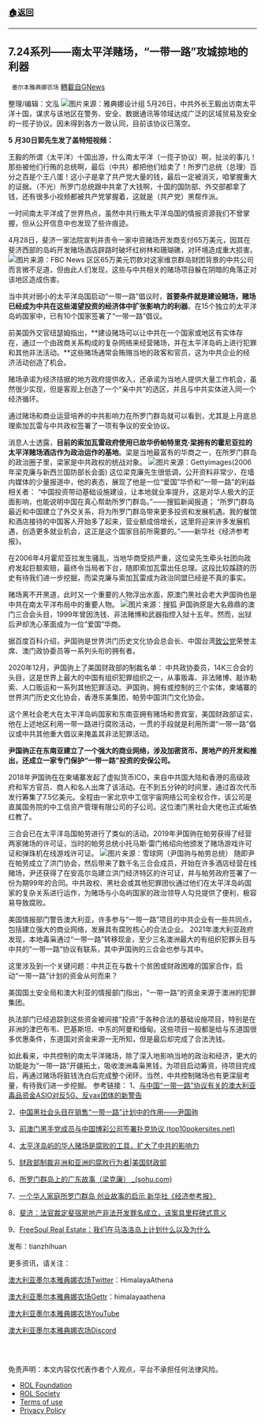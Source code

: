 ###  [:house:返回](README.md)
---


## 7.24系列——南太平洋赌场，“一带一路”攻城掠地的利器
` 墨尔本雅典娜农场` [轉載自GNews](https://gnews.org/zh-hans/2648029/)

整理/编辑：文泓
 ![](https://assets.gnews.org/wp-content/uploads/2022/06/image_1654147517.png)图片来源：雅典娜设计组 
5月26日，中共外长王毅出访南太平洋十国，谋求与该地区在警务、安全、数据通讯等领域达成广泛的区域贸易及安全的一揽子协议。因未得到各方一致认同，目前该协议已落空。
 
**5** **月30日郭先生发了盖特短视频：**
 
王毅的所谓（太平洋）十国出游，什么南太平洋（一揽子协议）啊，扯淡的事儿！那些被他们行贿的总统啊，最后（中共）都把他们给卖了！所罗门总统（总理）百分之百是个王八蛋！这小子是拿了共产党大量的钱，最后一定被消灭，咱掌握重大的证据。（不光）所罗门总统跟中共拿了大钱啊，十国的国防部、外交部都拿了钱，还有很多小视频都被共产党掌握着，这就是（共产党）黑帮作派。
 
一时间南太平洋成了世界热点，虽然中共行贿太平洋岛国的情报资源我们不曾掌握，但从公开信息中也发现了些许痕迹。
 
4月28日，斐济一家法院宣判并责令一家中资赌场开发商支付65万美元，因其在斐济西部的岛屿开发赌场酒店辟路时破坏红树林和珊瑚礁，对环境造成重大损害。
 ![](https://assets.gnews.org/wp-content/uploads/2022/06/image_1654147529.png)图片来源：FBC News 
区区65万美元罚款对这家维京群岛财团背景的中共公司而言微不足道，但由此人们发现，这些与中共相关的赌场项目躲在阴暗的角落正对该地区造成伤害。
 
当中共对弱小的太平洋岛国启动“一带一路”倡议时，**首要条件就是建设赌场，赌场已经成为中共在这些渴望投资的经济体中扩张影响力的利器**。在15个独立的太平洋岛屿国家中，已有10个国家签署了“一带一路”倡议。
 
前美国外交官纽瑟姆指出，**建设赌场可以让中共在一个国家或地区有实体存在，通过一个由政商关系构成的复杂网络来经营赌场，并在太平洋岛屿上进行犯罪和其他非法活动。**这些赌场通常会贿赂当地的政客和官员，这为中共企业的经济活动创造了机会。
 
赌场承诺为经济拮据的地方政府提供收入，还承诺为当地人提供大量工作机会，虽然很少实现，但是客观上创造了一个“亲中共”的选区，并且与中共实体进入同一个经济循环。
 
通过赌场和商业运营培养的中共影响力在所罗门群岛就可以看到，尤其是上月底总理索加瓦雷与中共政权签署了一项有争议的安全协议。
 
消息人士透露，**目前的索加瓦雷政府使用已故华侨帕特里克·梁拥有的霍尼亚拉的太平洋赌场酒店作为政治运作的基地**。梁是当地最富有的华商之一，在所罗门群岛的政治圈子里，梁家是中共政权的统战对象。
 ![](https://assets.gnews.org/wp-content/uploads/2022/06/image_1654147538.png)图片来源：Gettyimages(2006年梁克廉与新西兰国防部长会面) 
这位梁克廉先生很低调，公开资料非常少，在墙内媒体的少量报道中，他的表态，展现了他是一位“爱国”华侨和“一带一路”的利益相关者：
“中国投资带动基础设施建设，让本地就业率提升，这是对华人极大的正面影响，也能说明中国在真心帮助所罗门群岛。”——搜狐新闻报道；
“所罗门群岛最近和中国建立了外交关系，将为所罗门群岛带来更多投资和发展机遇。我的餐馆和酒店接待的中国客人开始多了起来，营业额成倍增长，这里将迎来许多发展机遇，创造更多就业机会，这正是这个国家目前所需要的。”——新华社《经济参考报》。
 
在2006年4月霍尼亚拉发生骚乱，当地华商受损严重，这位梁先生牵头社团向政府发起巨额索赔，最终令当局者下台，随即索加瓦雷出任总理。这段比较蹊跷的历史有待我们进一步挖掘，而梁克廉与索加瓦雷成为政治同盟已经是不真的事实。
 
赌场离不开黑道，此时又一个重要的人物浮出水面，原澳门黑社会老大尹国驹也是中共在南太平洋布局中的重要人物。
 ![](https://assets.gnews.org/wp-content/uploads/2022/06/image_1654147545.png)图片来源：搜狐 
尹国驹原是大名鼎鼎的澳门三合会头目，1999年曾因洗钱、非法赌博和武器指控入狱十五年。然而，出狱后尹却洗心革面成为一位“爱国”华商。
 
据百度百科介绍，尹国驹是世界洪门历史文化协会总会长、中国台湾[致公党](https://baike.baidu.com/item/%E8%87%B4%E5%85%AC%E5%85%9A)荣誉主席、澳门政协委员等一系列头衔的拥有者。
 
2020年12月，尹国驹上了美国财政部的制裁名单：
中共政协委员，14K三合会的头目，这是世界上最大的中国有组织犯罪组织之一，从事贩毒、非法赌博、敲诈勒索、人口贩运和一系列其他犯罪活动。尹国驹，拥有或控制的三个实体，柬埔寨的世界洪门历史文化协会，香港东美集团，帕劳中国洪门文化协会。
 
这个黑社会老大在太平洋岛屿国家和东南亚拥有赌场和贵宾室，美国财政部证实，他在上述地区利用一带一路进行腐败活动，一贯的手段就是利用所谓“一带一路”倡议或中共其他重大倡议来掩盖其非法犯罪活动。
 
**尹国驹正在东南亚建立了一个强大的商业网络，涉及加密货币、房地产的开发和推出，还成立一家专门保护“一带一路”投资的安保公司。**
 
2018年尹国驹在在柬埔寨发起了虚拟货币ICO，来自中共国大陆和香港的高级政府和军方官员、商人和名人出席了该活动。在不到五分钟的时间里，通过首次代币发行筹集了7.5亿美元。全程由一家北京中工信宇宙网络公司全权合作，该公司是直属国务院的中工信资产管理有限公司的子公司。这位澳门黑社会大佬也正式皈依红教了。
 
三合会已在太平洋岛国帕劳进行了类似的活动。2019年尹国驹在帕劳获得了经营两家赌场的许可证，当时的帕劳总统小托马斯·雷门格绍向他颁发了赌场游戏许可证和弹珠机在线游戏许可证。
 ![](https://assets.gnews.org/wp-content/uploads/2022/06/image_1654147557.png)图片来源：雪球网（尹国驹与帕劳总统） 
随即尹在帕劳成立了洪门协会，然后带来了数千名三合会成员，开始在许多酒店经营在线赌场，尹还获得了在安高尔岛建立洪门经济特区的许可证，并与帕劳政府签署了一份为期99年的合同。中共政权、黑社会或其他犯罪团伙通过他们在太平洋岛屿国家的复杂关系进行运作，为赌场与小岛屿国家的政治领导人勾兑提供了便利，极容易导致腐败。
 
美国情报部门警告澳大利亚，许多参与“一带一路”项目的中共企业有一些共同点，包括建立强大的商业网络，发展具有腐败核心的合法企业。
2021年澳大利亚政府发现，本地毒枭通过“一带一路”转移现金，至少三名澳洲最大的有组织犯罪头目与中共的“一带一路”协议有联系，其中尹国驹的三合会也参与其中。
 
这里涉及到一个关键问题：中共正在与数十个贫困或财政困难的国家合作，启动“一带一路”计划的资金从何而来？
 
美国国土安全局和澳大利亚的情报部门指出，“一带一路”的资金来源于澳洲的犯罪集团。
 
执法部门已经追踪到这些资金被间接“投资”于各种合法的基础设施项目，特别是在非洲的津巴布韦、巴基斯坦、中东的阿曼和缅甸。这些项目一般都是给与东道国很多优惠条件，东道国对资金来源一无所知，但是最后却完成了合法洗钱。
 
如此看来，中共控制的南太平洋赌场，除了深入地影响当地的政治和经济，更大的功能是为“一带一路”开疆拓土，吸收澳洲毒枭黑钱，为项目启动筹资，待项目完成后，再通过赌场将脏钱洗白后完成整个闭环。当然，中共控制赌场也有更深层考量，有待我们进一步挖掘。
参考链接：
1、[与中国“一带一路”协议有关的澳大利亚毒品资金](https://www.dailytelegraph.com.au/truecrimeaustralia/crimeinfocus/australian-drug-lords-funnelling-cash-through-belt-and-road/news-story/af20ad5561327cb6eb778251b00ecaf7)[ASIO对反5G、反vax团体的新警告](https://www.dailytelegraph.com.au/coronavirus/covid19-border-closures-and-lockdowns-fuelling-extremist-support-in-australia/news-story/b13b7241610d2c1cea4e15ea31af33b3)
 
2、[中国黑社会头目在销售“一带一路”计划中的作用——尹国驹](https://www.dailytelegraph.com.au/truecrimeaustralia/crimeinfocus/former-triad-boss-wan-kuokkois-role-in-belt-and-road-scheme/news-story/edd2c4dba8207aedd023ef4992a8d8c4)
 
3、[前澳门黑手党成员与中国博彩公司签署扑克协议 (top10pokersites.net)](https://www.top10pokersites.net/news/former-macau-mafia-member-signs-poker-deal-with-chinese-gaming-company)
 
4、[太平洋岛屿的华人赌场是腐败的工具，扩大了中共的影响力](https://www.theepochtimes.com/chinese-linked-casinos-in-pacific-islands-are-vehicles-for-corruption-expanding-ccp-influence-analysts_4496254.html)
 
5、[财政部制裁非洲和亚洲的腐败行为者|美国财政部](https://home.treasury.gov/news/press-releases/sm1206)
 
6、[所罗门群岛上的广东故事（梁克廉） \_(sohu.com)](https://www.sohu.com/a/348578955_237556)
 
7、[一个华人家庭所罗门群岛 创业故事的启示 新华社《经济参考报》](http://dz.jjckb.cn/www/pages/webpage2009/html/2019-10/22/content_58105.htm)
 
8、[斐济：法官裁定斐宿房地产非法开发罪名成立，该案具里程碑式意义](https://www.business-humanrights.org/zh-hans/%E6%9C%80%E6%96%B0%E6%B6%88%E6%81%AF/fiji-reef-battle-judge-finds-china-linked-developers-guilty-in-landmark-case/)
 
9、[FreeSoul Real Estate：我们在马洛洛岛上计划什么以及为什么](https://fijisun.com.fj/2019/02/16/freesoul-real-estate-tells-what-were-planning-on-malolo-island-and-why/)
 
发布：tianzhihuan
 
更多资讯，请关注：
 
[澳大利亚墨尔本雅典娜农场Twitter](https://twitter.com/lzjiang09)：HimalayaAthena
 
[澳大利亚墨尔本雅典娜农场Gettr](https://www.gettr.com/user/himalayaathena)：himalayaathena
 
[澳大利亚墨尔本雅典娜农场YouTube](https://youtube.com/channel/UC-tz4lmA7mG3FzYbylgqjTQ)
 
[澳大利亚墨尔本雅典娜农场Discord](https://discord.gg/dKQ6vFY9Fu)
 
###  

免责声明：本文内容仅代表作者个人观点，平台不承担任何法律风险。
  
- [ROL Foundation](https://rolfoundation.org/)
- [ROL Society](https://rolsociety.org/)
- [Terms of use](https://gnews.org/terms-of-use-3/)
- [Privacy Policy](https://gnews.org/privacy-policy/)
